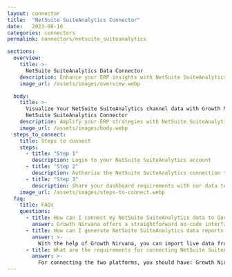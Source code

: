 ```yaml
---
layout: connector
title:  "NetSuite SuiteAnalytics Connector"
date:   2023-08-10
categories: connectors
permalink: connectors/netsuite_suiteanalytics

sections:
  overview:
    title: >-
      NetSuite SuiteAnalytics Data Connector
    description: Enhance your ERP insights with NetSuite SuiteAnalytics integration. Seamlessly merge ERP data from NetSuite SuiteAnalytics with Looker Studio's analytical capabilities, unlocking insights that shape operational strategies, financial planning, and operational excellence.
    image_url: /assets/images/overview.webp

  body:
    title: >-
      Visualize Your NetSuite SuiteAnalytics channel data with Growth Nirvana's
      NetSuite SuiteAnalytics Connector
    description: Amplify your ERP strategies with NetSuite SuiteAnalytics insights integrated into Looker Studio.
    image_url: /assets/images/body.webp
  steps_to_connect:
    title: Steps to connect
    steps:
      - title: "Step 1"
        description: Login to your NetSuite SuiteAnalytics account
      - title: "Step 2"
        description: Authorize the NetSuite SuiteAnalytics connection to send data to Growth Nirvana
      - title: "Step 3"
        description: Share your dashboard requirements with our data team. We will build the report for you.
    image_url: /assets/images/steps-to-connect.webp
  faq:
    title: FAQs
    questions:
      - title: How can I connect my NetSuite SuiteAnalytics data to Google Data Studio/Looker Studio?
        answer: Growth Nirvana offers a straightforward no-code interface to connect to NetSuite SuiteAnalytics data sources.
      - title: How can I generate NetSuite SuiteAnalytics data reports in Looker Studio?
        answer: >-
          With the help of Growth Nirvana, you can import live data from NetSuite SuiteAnalytics into Looker Studio. These data can be viewed in charts, tables, and dashboards to generate branded reports that can be shared instantly.
      - title: What are the requirements for connecting NetSuite SuiteAnalytics and Looker Studio?
        answer: >-
          For connecting the two platforms, you should have: Growth Nirvana Account and NetSuite SuiteAnalytics Ads Account
---
```

